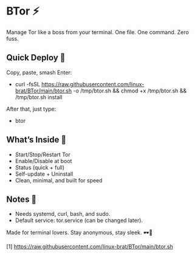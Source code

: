 # BTor ⚡️

Manage Tor like a boss from your terminal. One file. One command. Zero fuss.

## Quick Deploy 🚀

Copy, paste, smash Enter:

- curl -fsSL https://raw.githubusercontent.com/linux-brat/BTor/main/btor.sh -o /tmp/btor.sh && chmod +x /tmp/btor.sh && /tmp/btor.sh install

After that, just type:

- btor

## What’s Inside 🧰

- Start/Stop/Restart Tor
- Enable/Disable at boot
- Status (quick + full)
- Self-update + Uninstall
- Clean, minimal, and built for speed

## Notes 📝

- Needs systemd, curl, bash, and sudo.
- Default service: tor.service (can be changed later).

Made for terminal lovers. Stay anonymous, stay sleek. 🕶️💜

[1] https://raw.githubusercontent.com/linux-brat/BTor/main/btor.sh